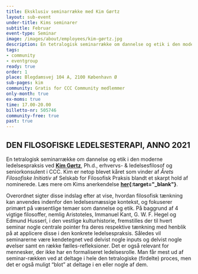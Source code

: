 ```yaml
---
title: Eksklusiv seminarrække med Kim Gørtz
layout: sub-event
under-title: Kims seminarer
subtitle: Februar
event-type: Seminar
image: /images/about/employees/kim-gørtz.jpg
description: En tetralogisk seminarrække om dannelse og etik i den moderne ledelsespraksis
tags:
- community
- eventgroup
ready: true
order: 1
place: Blegdamsvej 104 A, 2100 København Ø
sub-pages: kim
community: Gratis for CCC Community medlemmer
only-month: true
ex-moms: true
time: 17.00-20.00
billetto-nr: 505746
community-free: true
past: true
---
```


## DEN FILOSOFISKE LEDELSESTERAPI, ANNO 2021

En tetralogisk seminarrække om dannelse og etik i den moderne ledelsespraksis ved **[Kim Gørtz](/employees/kim-gørtz/)**, Ph.d., erhvervs- & ledelsesfilosof og seniorkonsulent i CCC. Kim er netop blevet kåret som vinder af *Årets Filosofiske Initiativ* af Selskab for Filosofisk Praksis blandt et skarpt hold af nominerede. Læs mere om Kims anerkendelse **[her](https://dsfp.dk/){:target="_blank"}**.

Overordnet sigter disse indslag efter at vise, hvordan filosofisk tænkning kan anvendes indenfor den ledelsesmæssige kontekst, og fokuserer primært på væsentlige temaer som dannelse og etik. På baggrund af 4 vigtige filosoffer, nemlig Aristoteles, Immanuel Kant, G. W. F. Hegel og Edmund Husserl, i den vestlige kulturhistorie, fremstilles der til hvert seminar nogle centrale pointer fra deres respektive tænkning med henblik på at applicere disse i den konkrete ledelsespraksis. Således vil seminarerne være kendetegnet ved delvist nogle inputs og delvist nogle øvelser samt en række fælles-refleksioner. Det er også relevant for mennesker, der ikke har en formaliseret ledelsesrolle. Man får mest ud af seminar-rækken ved at deltage i hele den tetralogiske (firdelte) proces, men det er også muligt “blot” at deltage i en eller nogle af dem.
